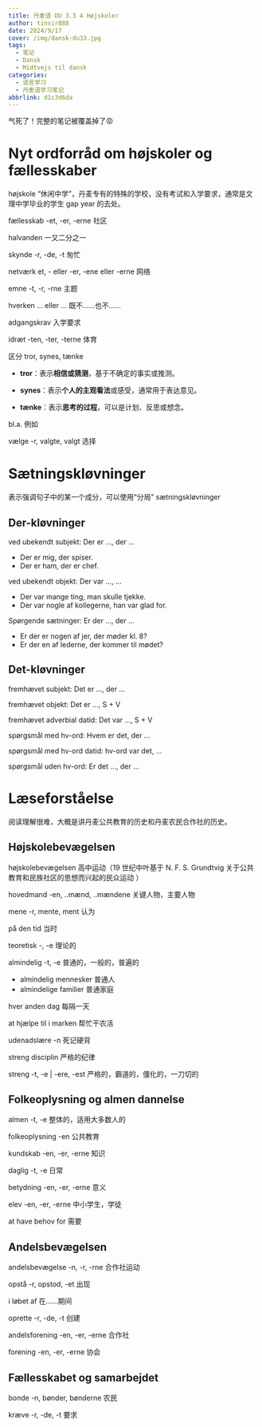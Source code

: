 ```yaml
---
title: 丹麦语 DU 3.3 4 Højskoler
author: tinsir888
date: 2024/9/17
cover: /img/dansk-du33.jpg
tags:
  - 笔记
  - Dansk
  - Midtvejs til dansk
categories:
  - 语言学习
  - 丹麦语学习笔记
abbrlink: d1c3d6da
---
```


气死了！完整的笔记被覆盖掉了:rage:

# Nyt ordforråd om højskoler og fællesskaber

højskole “休闲中学”，丹麦专有的特殊的学校，没有考试和入学要求，通常是文理中学毕业的学生 gap year 的去处。

fællesskab -et, -er, -erne 社区

halvanden 一又二分之一

skynde -r, -de, -t 匆忙

netværk et, - eller -er, -ene eller -erne 网络

emne -t, -r, -rne 主题

hverken ... eller ... 既不……也不……

adgangskrav 入学要求

idræt -ten, -ter, -terne 体育

区分 tror, synes, tænke

- **tror**：表示**相信或猜测**，基于不确定的事实或推测。

- **synes**：表示**个人的主观看法**或感受，通常用于表达意见。

- **tænke**：表示**思考的过程**，可以是计划、反思或想念。

bl.a. 例如

vælge -r, valgte, valgt 选择

# Sætningskløvninger

表示强调句子中的某一个成分，可以使用“分局” sætningskløvninger

## Der-kløvninger

ved ubekendt subjekt: Der er ..., der ...

- Der er mig, der spiser.
- Der er ham, der er chef.

ved ubekendt objekt: Der var ..., ...

- Der var mange ting, man skulle tjekke.
- Der var nogle af kollegerne, han var glad for.

Spørgende sætninger: Er der ..., der ...

- Er der er nogen af jer, der møder kl. 8?
- Er der en af lederne, der kommer til mødet?

## Det-kløvninger

fremhævet subjekt: Det er ..., der ...

fremhævet objekt: Det er ..., S + V

fremhævet adverbial datid: Det var ..., S + V

spørgsmål med hv-ord: Hvem er det, der ...

spørgsmål med hv-ord datid: hv-ord var det, ...

spørgsmål uden hv-ord: Er det ..., der ...

# Læseforståelse

阅读理解很难，大概是讲丹麦公共教育的历史和丹麦农民合作社的历史。

## Højskolebevægelsen

højskolebevægelsen 高中运动（19 世纪中叶基于 N. F. S. Grundtvig 关于公共教育和民族社区的思想而兴起的民众运动 ）

hovedmand -en, ..mænd, ..mændene 关键人物，主要人物

mene -r, mente, ment 认为

på den tid 当时

teoretisk -, -e 理论的

almindelig -t, -e 普通的，一般的，普遍的

- almindelig mennesker 普通人
- almindelige familier 普通家庭

hver anden dag 每隔一天

at hjælpe til i marken 帮忙干农活

udenadslære -n 死记硬背

streng disciplin 严格的纪律

streng -t, -e | -ere, -est 严格的，霸道的，僵化的，一刀切的

## Folkeoplysning og almen dannelse

almen -t, -e 整体的，适用大多数人的

folkeoplysning -en 公共教育

kundskab -en, -er, -erne 知识

daglig -t, -e 日常

betydning -en, -er, -erne 意义

elev -en, -er, -erne 中小学生，学徒

at have behov for 需要

## Andelsbevægelsen

andelsbevægelse -n, -r, -rne 合作社运动

opstå -r, opstod, -et 出现

i løbet af 在……期间

oprette -r, -de, -t 创建

andelsforening -en, -er, -erne 合作社

forening -en, -er, -erne 协会

## Fællesskabet og samarbejdet

bonde -n, bønder, bønderne 农民

kræve -r, -de, -t 要求

